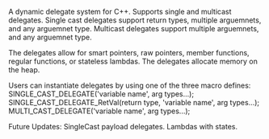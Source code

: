 A dynamic delegate system for C++.
Supports single and multicast delegates. 
Single cast delegates support return types, multiple arguemnets, and any arguemnet type.
Multicast delegates support multiple arguemnets, and any arguemnet type.

The delegates allow for smart pointers, raw pointers, member functions, regular functions, or stateless lambdas.
The delegates allocate memory on the heap.

Users can instantiate delegates by using one of the three macro defines: 
    SINGLE_CAST_DELEGATE('variable name', arg types...);
    SINGLE_CAST_DELEGATE_RetVal(return type, 'variable name', arg types...);
    MULTI_CAST_DELEGATE('variable name', arg types...);
    
    
Future Updates:
  SingleCast payload delegates.
  Lambdas with states.
